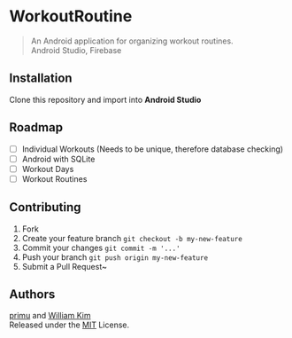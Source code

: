 # WorkoutRoutine

> An Android application for organizing workout routines.  
>   Android Studio, Firebase  

## Installation
Clone this repository and import into **Android Studio**

## Roadmap
- [ ] Individual Workouts (Needs to be unique, therefore database checking)
- [ ] Android with SQLite
- [ ] Workout Days
- [ ] Workout Routines

## Contributing
1. Fork
2. Create your feature branch `git checkout -b my-new-feature`
3. Commit your changes `git commit -m '...'`
4. Push your branch `git push origin my-new-feature`
5. Submit a Pull Request~

## Authors
[primu](https://github.com/RamsesO) and [William Kim](https://github.com/willeum) <br>
Released under the [MIT](./LICENSE) License.


